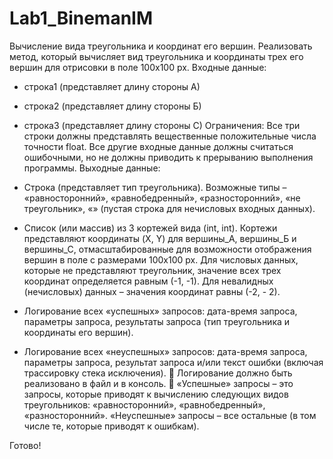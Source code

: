 # Lab1_BinemanIM
Вычисление вида треугольника и координат его вершин.
Реализовать метод, который вычисляет вид треугольника и координаты
трех его вершин для отрисовки в поле 100х100 px.
Входные данные:
- строка1 (представляет длину стороны А)
- строка2 (представляет длину стороны Б)
- строка3 (представляет длину стороны С)
Ограничения: Все три строки должны представлять вещественные
положительные числа точности float. Все другие входные данные должны
считаться ошибочными, но не должны приводить к прерыванию
выполнения программы.
Выходные данные:
- Строка (представляет тип треугольника). Возможные типы –
«равносторонний», «равнобедренный», «разносторонний», «не
треугольник», «» (пустая строка для нечисловых входных данных).
- Список (или массив) из 3 кортежей вида (int, int). Кортежи представляют
координаты (X, Y) для вершины_А, вершины_Б и вершины_С,
отмасштабированные для возможности отображения вершин в поле с
размерами 100x100 px. Для числовых данных, которые не представляют
треугольник, значение всех трех координат определяется равным (-1, -1).
Для невалидных (нечисловых) данных – значения координат равны (-2, -
2).

- Логирование всех «успешных» запросов: дата-время запроса, параметры
запроса, результаты запроса (тип треугольника и координаты его
вершин).
- Логирование всех «неуспешных» запросов: дата-время запроса, параметры
запроса, результат запроса и/или текст ошибки (включая трассировку
стека исключения).
 Логирование должно быть реализовано в файл и в консоль.
 «Успешные» запросы – это запросы, которые приводят к вычислению
следующих видов треугольников: «равносторонний»,
«равнобедренный», «разносторонний». «Неуспешные» запросы – все
остальные (в том числе те, которые приводят к ошибкам).

Готово!
